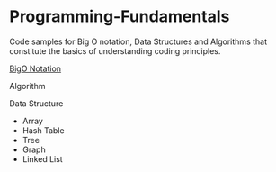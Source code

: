 # Programming-Fundamentals
Code samples for Big O notation, Data Structures and Algorithms that constitute the basics of understanding coding principles.

[BigO Notation](https://github.com/faisalkhan91/Programming-Fundamentals/tree/main/Big%20O%20Notation)

Algorithm

Data Structure
- Array
- Hash Table
- Tree
- Graph
- Linked List

